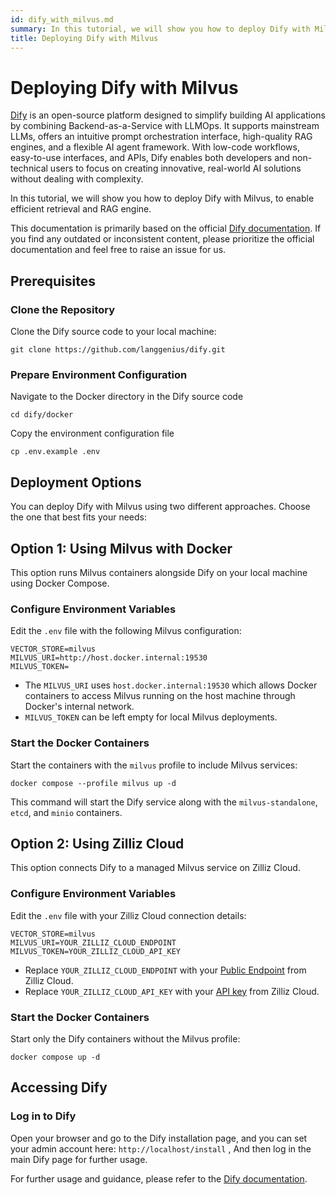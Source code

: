 ```yaml
---
id: dify_with_milvus.md
summary: In this tutorial, we will show you how to deploy Dify with Milvus, to enable efficient retrieval and RAG engine.
title: Deploying Dify with Milvus
---
```


# Deploying Dify with Milvus

[Dify](https://dify.ai/) is an open-source platform designed to simplify building AI applications by combining Backend-as-a-Service with LLMOps. It supports mainstream LLMs, offers an intuitive prompt orchestration interface, high-quality RAG engines, and a flexible AI agent framework. With low-code workflows, easy-to-use interfaces, and APIs, Dify enables both developers and non-technical users to focus on creating innovative, real-world AI solutions without dealing with complexity.

In this tutorial, we will show you how to deploy Dify with Milvus, to enable efficient retrieval and RAG engine.

<div class="alert note">

This documentation is primarily based on the official [Dify documentation](https://docs.dify.ai/). If you find any outdated or inconsistent content, please prioritize the official documentation and feel free to raise an issue for us.

</div>

## Prerequisites

### Clone the Repository
Clone the Dify source code to your local machine:

```shell
git clone https://github.com/langgenius/dify.git
```

### Prepare Environment Configuration
Navigate to the Docker directory in the Dify source code

```shell
cd dify/docker
```
Copy the environment configuration file

```shell
cp .env.example .env
```

## Deployment Options

You can deploy Dify with Milvus using two different approaches. Choose the one that best fits your needs:

## Option 1: Using Milvus with Docker

This option runs Milvus containers alongside Dify on your local machine using Docker Compose.

### Configure Environment Variables

Edit the `.env` file with the following Milvus configuration:

```
VECTOR_STORE=milvus
MILVUS_URI=http://host.docker.internal:19530
MILVUS_TOKEN=
```

<div class="alert note">

- The `MILVUS_URI` uses `host.docker.internal:19530` which allows Docker containers to access Milvus running on the host machine through Docker's internal network.
- `MILVUS_TOKEN` can be left empty for local Milvus deployments.

</div>

### Start the Docker Containers

Start the containers with the `milvus` profile to include Milvus services:

```shell
docker compose --profile milvus up -d
```

This command will start the Dify service along with the `milvus-standalone`, `etcd`, and `minio` containers.

## Option 2: Using Zilliz Cloud

This option connects Dify to a managed Milvus service on Zilliz Cloud.

### Configure Environment Variables

Edit the `.env` file with your Zilliz Cloud connection details:

```
VECTOR_STORE=milvus
MILVUS_URI=YOUR_ZILLIZ_CLOUD_ENDPOINT
MILVUS_TOKEN=YOUR_ZILLIZ_CLOUD_API_KEY
```

<div class="alert note">

- Replace `YOUR_ZILLIZ_CLOUD_ENDPOINT` with your [Public Endpoint](https://docs.zilliz.com/docs/on-zilliz-cloud-console#free-cluster-details) from Zilliz Cloud.
- Replace `YOUR_ZILLIZ_CLOUD_API_KEY` with your [API key](https://docs.zilliz.com/docs/on-zilliz-cloud-console#free-cluster-details) from Zilliz Cloud.

</div>

### Start the Docker Containers

Start only the Dify containers without the Milvus profile:

```shell
docker compose up -d
```

## Accessing Dify

### Log in to Dify
Open your browser and go to the Dify installation page, and you can set your admin account here:
`http://localhost/install` , 
And then log in the main Dify page for further usage.

For further usage and guidance, please refer to the [Dify documentation](https://docs.dify.ai/).